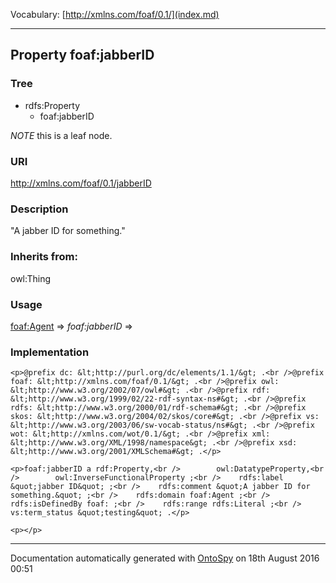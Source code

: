 Vocabulary: [http://xmlns.com/foaf/0.1/](index.md) 



---	
	




    


## Property foaf:jabberID


### Tree

* rdfs:Property
    * foaf:jabberID





*NOTE* this is a leaf node.


### URI
http://xmlns.com/foaf/0.1/jabberID

### Description
&quot;A jabber ID for something.&quot;


### Inherits from:
owl:Thing



### Usage


[foaf:Agent](class-4-foafagent.md) 
=&gt;&nbsp;_foaf:jabberID_&nbsp;=&gt;&nbsp;[](.md)

### Implementation
```
<p>@prefix dc: &lt;http://purl.org/dc/elements/1.1/&gt; .<br />@prefix foaf: &lt;http://xmlns.com/foaf/0.1/&gt; .<br />@prefix owl: &lt;http://www.w3.org/2002/07/owl#&gt; .<br />@prefix rdf: &lt;http://www.w3.org/1999/02/22-rdf-syntax-ns#&gt; .<br />@prefix rdfs: &lt;http://www.w3.org/2000/01/rdf-schema#&gt; .<br />@prefix skos: &lt;http://www.w3.org/2004/02/skos/core#&gt; .<br />@prefix vs: &lt;http://www.w3.org/2003/06/sw-vocab-status/ns#&gt; .<br />@prefix wot: &lt;http://xmlns.com/wot/0.1/&gt; .<br />@prefix xml: &lt;http://www.w3.org/XML/1998/namespace&gt; .<br />@prefix xsd: &lt;http://www.w3.org/2001/XMLSchema#&gt; .</p>

<p>foaf:jabberID a rdf:Property,<br />        owl:DatatypeProperty,<br />        owl:InverseFunctionalProperty ;<br />    rdfs:label &quot;jabber ID&quot; ;<br />    rdfs:comment &quot;A jabber ID for something.&quot; ;<br />    rdfs:domain foaf:Agent ;<br />    rdfs:isDefinedBy foaf: ;<br />    rdfs:range rdfs:Literal ;<br />    vs:term_status &quot;testing&quot; .</p>

<p></p>
```










---

Documentation automatically generated with [OntoSpy](http://ontospy.readthedocs.org/ "Open") on 18th August 2016 00:51